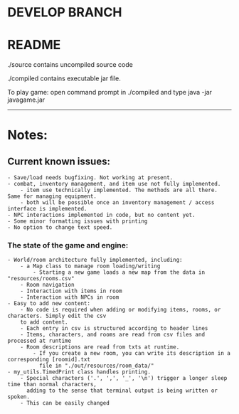 # DEVELOP BRANCH

# README

./source contains uncompiled source code    
  
./compiled contains executable jar file.    
  
To play game: open command prompt in ./compiled and type java -jar javagame.jar    
  
---  
  
# Notes:  
  
## Current known issues:  
	- Save/load needs bugfixing. Not working at present.  
	- combat, inventory management, and item use not fully implemented.  
		- item use technically implemented. The methods are all there. Same for managing equipment.  
		- both will be possible once an inventory management / access interface is implemented.  
	- NPC interactions implemented in code, but no content yet.  
	- Some minor formatting issues with printing  
	- No option to change text speed.  
  
### The state of the game and engine:  
	- World/room architecture fully implemented, including:  
		- a Map class to manage room loading/writing  
			- Starting a new game loads a new map from the data in "resources/rooms.csv"  
		- Room navigation  
		- Interaction with items in room  
		- Interaction with NPCs in room  
	- Easy to add new content:   
		- No code is required when adding or modifying items, rooms, or characters. Simply edit the csv 
		to add content.  
		- Each entry in csv is structured according to header lines  
		- Items, characters, and rooms are read from csv files and processed at runtime  
		- Room descriptions are read from txts at runtime.  
			- If you create a new room, you can write its description in a corresponding [roomid].txt
			  file in "./out/resources/room_data/"  
	- my_utils.TimedPrint class handles printing.  
		- Special characters ('.', ',', '_', '\n') trigger a longer sleep time than normal characters, 
		  adding to the sense that terminal output is being written or spoken.  
		- This can be easily changed  
